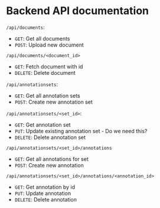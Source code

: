 # Backend API documentation


`/api/documents`:
  - `GET`: Get all documents
  - `POST`: Upload new document
 
`/api/documents/<document_id>`
  - `GET`: Fetch document with id
  - `DELETE`: Delete document
  
`/api/annotationsets`:
  - `GET`: Get all annotation sets
  - `POST`: Create new annotation set

`/api/annotationsets/<set_id>`:
  - `GET`: Get annotation set
  - `PUT`: Update existing annotation set - Do we need this?
  - `DELETE`: Delete annotation set 
  
`/api/annotationsets/<set_id>/annotations`
  - `GET`: Get all annotations for set
  - `POST`: Create new annotation

`/api/annotationsets/<set_id>/annotations/<annotation_id>`
  - `GET`: Get annotation by id
  - `PUT`: Update annotation
  - `DELETE`: Delete annotation